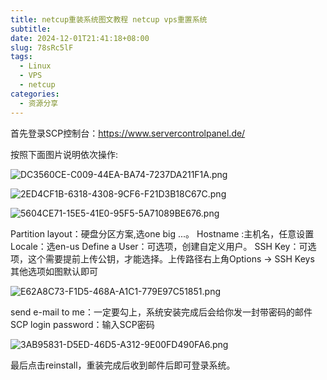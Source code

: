 ```yaml
---
title: netcup重装系统图文教程 netcup vps重置系统 
subtitle:
date: 2024-12-01T21:41:18+08:00
slug: 78sRc5lF
tags:
  - Linux
  - VPS
  - netcup
categories:
  - 资源分享
---
```


首先登录SCP控制台：https://www.servercontrolpanel.de/

按照下面图片说明依次操作:

![DC3560CE-C009-44EA-BA74-7237DA211F1A.png](https://img.idev.ink/2024/12/01/DC3560CE-C009-44EA-BA74-7237DA211F1A.png)

![2ED4CF1B-6318-4308-9CF6-F21D3B18C67C.png](https://img.idev.ink/2024/12/01/2ED4CF1B-6318-4308-9CF6-F21D3B18C67C.png)

![5604CE71-15E5-41E0-95F5-5A71089BE676.png](https://img.idev.ink/2024/12/01/5604CE71-15E5-41E0-95F5-5A71089BE676.png)

Partition layout：硬盘分区方案,选one big ...。
Hostname :主机名，任意设置
Locale：选en-us
Define a User：可选项，创建自定义用户。
SSH Key：可选项，这个需要提前上传公钥，才能选择。上传路径右上角Options -> SSH Keys
其他选项如图默认即可

![E62A8C73-F1D5-468A-A1C1-779E97C51851.png](https://img.idev.ink/2024/12/01/E62A8C73-F1D5-468A-A1C1-779E97C51851.png)

send e-mail to me：一定要勾上，系统安装完成后会给你发一封带密码的邮件
SCP login password：输入SCP密码

![3AB95831-D5ED-46D5-A312-9E00FD490FA6.png](https://img.idev.ink/2024/12/08/3AB95831-D5ED-46D5-A312-9E00FD490FA6.png)

最后点击reinstall，重装完成后收到邮件后即可登录系统。

